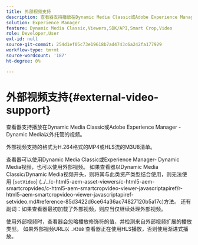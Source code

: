 ```yaml
---
title: 外部视频支持
description: 查看器支持播放在Dynamic Media Classic或Adobe Experience Manager - Dynamic Media以外托管的视频。
solution: Experience Manager
feature: Dynamic Media Classic,Viewers,SDK/API,Smart Crop,Video
role: Developer,User
exl-id: null
source-git-commit: 254d1ef05c73e19618b7ad4743c6a242fa177929
workflow-type: tm+mt
source-wordcount: '187'
ht-degree: 0%

---
```


# 外部视频支持{#external-video-support}

查看器支持播放在Dynamic Media Classic或Adobe Experience Manager - Dynamic Media以外托管的视频。

外部视频支持的格式为H.264格式的MP4或HLS流的M3U8清单。

查看器可以使用Dynamic Media Classic或Experience Manager- Dynamic Media视频，也可以使用外部视频。 如果查看器以Dynamic Media Classic/Dynamic Media视频开头，则将其与此类资产类型结合使用，则无法使用 [`setVideo`]
(../../c-html5-aem-asset-viewers/c-html5-aem-smartcropvideo/c-html5-aem-smartcropvideo-viewer-javascriptapiref/r-html5-aem-smartcropvideo-viewer-javascriptapiref-setvideo.md#reference-85d3422d6ce64a36ac74827120b5a17c)方法。 还有副词：如果查看器最初加载了外部视频，则应当仅继续处理外部视频。

使用外部视频时，查看器会忽略播放修饰符的值，并检测来自外部视频扩展的播放类型。 如果外部视频URL以 `.M3U8` 查看器正在使用HLS播放，否则使用渐进式播放。
